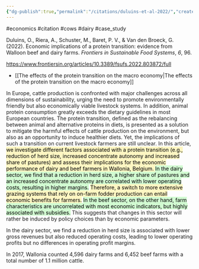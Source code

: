 ```yaml
---
{"dg-publish":true,"permalink":"/citations/duluins-et-al-2022/","created":"2024-03-10T17:02:47.000+00:00","updated":"2025-09-28T23:40:39.030+01:00"}
---
```


#economics #citation #cows #dairy #case_study

Duluins, O., Riera, A., Schuster, M., Baret, P. V., & Van den Broeck, G. (2022). Economic implications of a protein transition: evidence from Walloon beef and dairy farms. _Frontiers in Sustainable Food Systems_, _6_, 96.

https://www.frontiersin.org/articles/10.3389/fsufs.2022.803872/full

- [[The effects of the protein transition on the macro economy\|The effects of the protein transition on the macro economy]]

In Europe, cattle production is confronted with major challenges across all dimensions of sustainability, urging the need to promote environmentally friendly but also economically viable livestock systems. In addition, animal protein consumption greatly exceeds the dietary guidelines in most European countries. The protein transition, defined as the
rebalancing between animal and alternative proteins in diets, is presented as a solution to mitigate the harmful effects of cattle production on the environment, but also as an opportunity to induce healthier diets. Yet, the implications of such a transition on current livestock farmers are still unclear. In this article, <mark style="background: #FFF3A3A6;">we investigate different factors associated with a protein transition (e.g., reduction of herd size, increased concentrate autonomy and increased share of pastures) and assess their implications for the economic performance of dairy and beef farmers in Wallonia, Belgium. </mark><mark style="background: #BBFABBA6;">In the dairy sector, we find that a reduction in herd size, a higher share of pastures and an increased concentrate autonomy are correlated with lower operating costs, resulting in higher margins.</mark> <mark style="background: #FFF3A3A6;">Therefore, a switch to more extensive grazing systems that rely on on-farm fodder production can entail economic benefits for farmers.</mark> <mark style="background: #BBFABBA6;">In the beef sector, on
the other hand, farm characteristics are uncorrelated with most economic indicators, but highly associated with subsidies.</mark> This suggests that changes in this sector will rather be induced by policy choices than by economic parameters.

In the dairy sector, we find a reduction in herd size is associated with lower gross revenues but also reduced operating
costs, leading to lower operating profits but no differences in operating profit margins.

In 2017, Wallonia counted 4,596 dairy farms and 6,452 beef farms with a total number of 1.1 million cattle. 